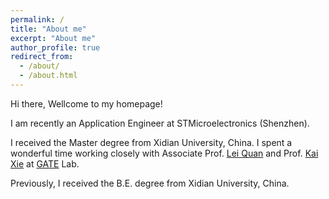 ```yaml
---
permalink: /
title: "About me"
excerpt: "About me"
author_profile: true
redirect_from: 
  - /about/
  - /about.html
---
```


Hi there, Wellcome to my homepage!

I am recently an Application Engineer at STMicroelectronics (Shenzhen).

I received the Master degree from Xidian University, China. I spent a wonderful time working closely with Associate Prof. [Lei Quan](https://web.xidian.edu.cn/quanlei/) and Prof. [Kai Xie](https://faculty.xidian.edu.cn/XK3/zh_CN/index.htm) at [GATE](https://web.xidian.edu.cn/kaixie/) Lab.

Previously, I received the B.E. degree from Xidian University, China. 
